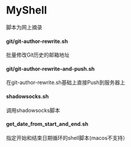 # MyShell
脚本为网上摘录
#### git/git-author-rewrite.sh
批量修改Git历史的邮箱地址
#### git/git-author-rewrite-and-push.sh  
在git-author-rewrite.sh基础上直接Push到服务器上

#### shadowsocks.sh
调用shadowsocks脚本

#### get_date_from_start_and_end.sh
指定开始和结束日期循环的shell脚本(macos不支持）

